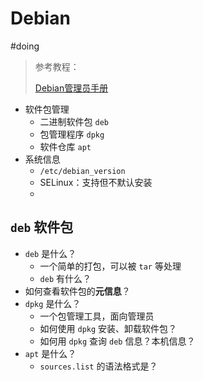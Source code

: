 # Debian

#doing

> 参考教程：
>
> [](https://blog.ddupan.top/Chinaskills-Debian/)
>
> [Debian管理员手册](https://www.debian.org/doc/manuals/debian-handbook/)

* 软件包管理
  * 二进制软件包 `deb`
  * 包管理程序 `dpkg`
  * 软件仓库 `apt`
* 系统信息
  * `/etc/debian_version`
  * SELinux：支持但不默认安装
  * 

## `deb` 软件包

* `deb` 是什么？
  * 一个简单的打包，可以被 `tar` 等处理
  * `deb` 有什么？
* 如何查看软件包的**元信息**？
* `dpkg` 是什么？
  * 一个包管理工具，面向管理员
  * 如何使用 `dpkg` 安装、卸载软件包？
  * 如何用 `dpkg` 查询 `deb` 信息？本机信息？
* `apt` 是什么？
  * `sources.list` 的语法格式是？
